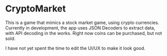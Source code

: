 # CryptoMarket

This is a game that mimics a stock market game, using crypto currencies. Currently in development, the app uses JSON Decoders to extract data, with API decoding in the works. Right now coins can be purchased, but not sold.

I have not yet spent the time to edit the UI/UX to make it look good.
